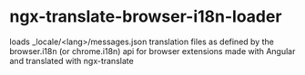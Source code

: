 # ngx-translate-browser-i18n-loader
loads _locale/&lt;lang>/messages.json translation files as defined by the browser.i18n (or chrome.i18n) api for browser extensions made with Angular and translated with ngx-translate
